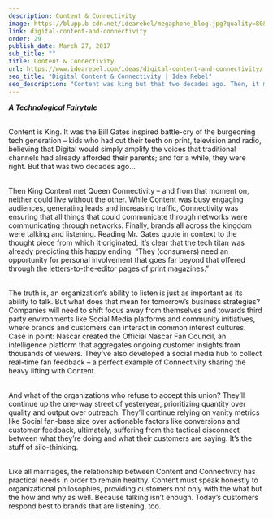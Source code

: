 ```yaml
---
description: Content & Connectivity
image: https://blupp.b-cdn.net/idearebel/megaphone_blog.jpg?quality=80&width=800
link: digital-content-and-connectivity
order: 29
publish_date: March 27, 2017
sub_title: ""
title: Content & Connectivity
url: https://www.idearebel.com/ideas/digital-content-and-connectivity/
seo_title: "Digital Content & Connectivity | Idea Rebel"
seo_description: "Content was king but that two decades ago. Then, it met Connectivity - and from that moment on, neither could live without the other."
---
```

**_A Technological Fairytale_**

\
Content is King. It was the Bill Gates inspired battle-cry of the burgeoning tech generation – kids who had cut their teeth on print, television and radio, believing that Digital would simply amplify the voices that traditional channels had already afforded their parents; and for a while, they were right. But that was two decades ago…

\
Then King Content met Queen Connectivity – and from that moment on, neither could live without the other. While Content was busy engaging audiences, generating leads and increasing traffic, Connectivity was ensuring that all things that could communicate through networks were communicating through networks. Finally, brands all across the kingdom were talking and listening. Reading Mr. Gates quote in context to the thought piece from which it originated, it’s clear that the tech titan was already predicting this happy ending: “They (consumers) need an opportunity for personal involvement that goes far beyond that offered through the letters-to-the-editor pages of print magazines.”

\
The truth is, an organization’s ability to listen is just as important as its ability to talk. But what does that mean for tomorrow’s business strategies? Companies will need to shift focus away from themselves and towards third party environments like Social Media platforms and community initiatives, where brands and customers can interact in common interest cultures. Case in point: Nascar created the Official Nascar Fan Council, an intelligence platform that aggregates ongoing customer insights from thousands of viewers. They’ve also developed a social media hub to collect real-time fan feedback – a perfect example of Connectivity sharing the heavy lifting with Content.

\
And what of the organizations who refuse to accept this union? They’ll continue up the one-way street of yesteryear, prioritizing quantity over quality and output over outreach. They’ll continue relying on vanity metrics like Social fan-base size over actionable factors like conversions and customer feedback, ultimately, suffering from the tactical disconnect between what they’re doing and what their customers are saying. It’s the stuff of silo-thinking.

\
Like all marriages, the relationship between Content and Connectivity has practical needs in order to remain healthy. Content must speak honestly to organizational philosophies, providing customers not only with the what but the how and why as well. Because talking isn’t enough. Today’s customers respond best to brands that are listening, too.
